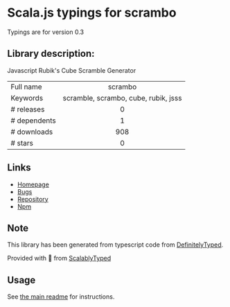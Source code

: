 
# Scala.js typings for scrambo

Typings are for version 0.3

## Library description:
Javascript Rubik's Cube Scramble Generator

|                    |                 |
| ------------------ | :-------------: |
| Full name          | scrambo |
| Keywords           | scramble, scrambo, cube, rubik, jsss |
| # releases         | 0 |
| # dependents       | 1 |
| # downloads        | 908 |
| # stars            | 0 |

## Links
- [Homepage](https://github.com/nickcolley/scrambo)
- [Bugs](https://github.com/nickcolley/scrambo/issues)
- [Repository](https://github.com/nickcolley/scrambo)
- [Npm](https://www.npmjs.com/package/scrambo)
    


## Note
This library has been generated from typescript code from [DefinitelyTyped](https://definitelytyped.org).

Provided with :purple_heart: from [ScalablyTyped](https://github.com/oyvindberg/ScalablyTyped)

## Usage
See [the main readme](../../readme.md) for instructions.


